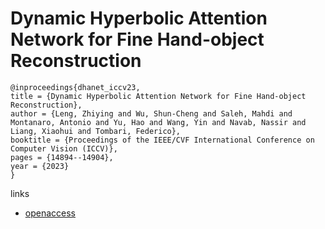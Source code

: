 # Dynamic Hyperbolic Attention Network for Fine Hand-object Reconstruction

```
@inproceedings{dhanet_iccv23,
title = {Dynamic Hyperbolic Attention Network for Fine Hand-object Reconstruction},
author = {Leng, Zhiying and Wu, Shun-Cheng and Saleh, Mahdi and Montanaro, Antonio and Yu, Hao and Wang, Yin and Navab, Nassir and Liang, Xiaohui and Tombari, Federico},
booktitle = {Proceedings of the IEEE/CVF International Conference on Computer Vision (ICCV)},
pages = {14894--14904},
year = {2023}
}
```

links
- [openaccess](http://openaccess.thecvf.com//content/ICCV2023/html/Leng_Dynamic_Hyperbolic_Attention_Network_for_Fine_Hand-object_Reconstruction_ICCV_2023_paper.html)
